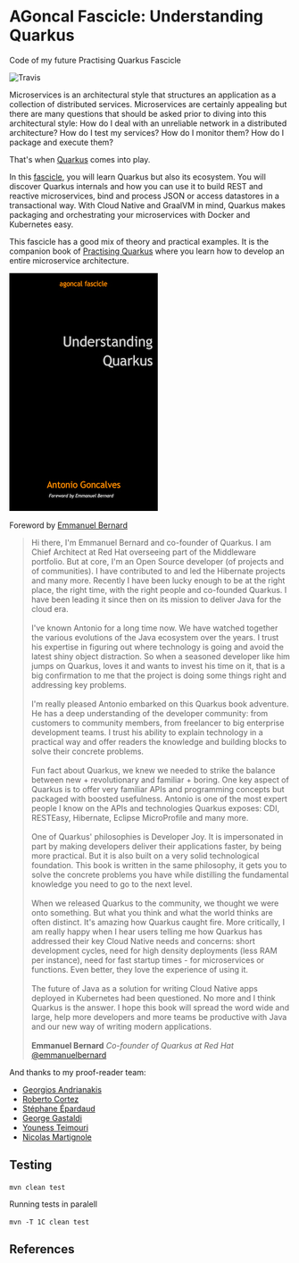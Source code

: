 # AGoncal Fascicle: Understanding Quarkus

Code of my future Practising Quarkus Fascicle

![Travis](https://travis-ci.org/agoncal/agoncal-fascicle-quarkus.svg?branch=1.x)

Microservices is an architectural style that structures an application as a collection of distributed services.
Microservices are certainly appealing but there are many questions that should be asked prior to diving into this architectural style:
How do I deal with an unreliable network in a distributed architecture?
How do I test my services?
How do I monitor them?
How do I package and execute them?

That's when [Quarkus](https://quarkus.io/) comes into play.

In this [fascicle](https://www.amazon.com/author/agoncal), you will learn Quarkus but also its ecosystem.
You will discover Quarkus internals and how you can use it to build REST and reactive microservices, bind and process JSON or access datastores in a transactional way.
With Cloud Native and GraalVM in mind, Quarkus makes packaging and orchestrating your microservices with Docker and Kubernetes easy.

This fascicle has a good mix of theory and practical examples.
It is the companion book of [Practising Quarkus](https://github.com/agoncal/agoncal-fascicle-quarkus-pract) where you learn how to develop an entire microservice architecture.

![Quarkus](https://raw.githubusercontent.com/agoncal/agoncal-fascicle-quarkus/master/cover.jpg)

Foreword by [Emmanuel Bernard](https://twitter.com/emmanuelbernard)

> Hi there, I'm Emmanuel Bernard and co-founder of Quarkus.
I am Chief Architect at Red Hat overseeing part of the Middleware portfolio.
But at core, I'm an Open Source developer (of projects and of communities).
I have contributed to and led the Hibernate projects and many more.
Recently I have been lucky enough to be at the right place, the right time, with the right people and co-founded Quarkus.
I have been leading it since then on its mission to deliver Java for the cloud era.
<br/><br/>
I've known Antonio for a long time now.
We have watched together the various evolutions of the Java ecosystem over the years.
I trust his expertise in figuring out where technology is going and avoid the latest shiny object distraction.
So when a seasoned developer like him jumps on Quarkus, loves it and wants to invest his time on it, that is a big confirmation to me that the project is doing some things right and addressing key problems.
<br/><br/>
I'm really pleased Antonio embarked on this Quarkus book adventure.
He has a deep understanding of the developer community:
from customers to community members, from freelancer to big enterprise development teams.
I trust his ability to explain technology in a practical way and offer readers the knowledge and building blocks to solve their concrete problems.
<br/><br/>
Fun fact about Quarkus, we knew we needed to strike the balance between new + revolutionary and familiar + boring.
One key aspect of Quarkus is to offer very familiar APIs and programming concepts but packaged with boosted usefulness.
Antonio is one of the most expert people I know on the APIs and technologies Quarkus exposes:
CDI, RESTEasy, Hibernate, Eclipse MicroProfile and many more.
<br/><br/>
One of Quarkus' philosophies is Developer Joy.
It is impersonated in part by making developers deliver their applications faster, by being more practical.
But it is also built on a very solid technological foundation.
This book is written in the same philosophy, it gets you to solve the concrete problems you have while distilling the fundamental knowledge you need to go to the next level.
<br/><br/>
When we released Quarkus to the community, we thought we were onto something.
But what you think and what the world thinks are often distinct.
It's amazing how Quarkus caught fire.
More critically, I am really happy when I hear users telling me how Quarkus has addressed their key Cloud Native needs and concerns:
short development cycles, need for high density deployments (less RAM per instance), need for fast startup times - for microservices or functions.
Even better, they love the experience of using it.
<br/><br/>
The future of Java as a solution for writing Cloud Native apps deployed in Kubernetes had been questioned.
No more and I think Quarkus is the answer.
I hope this book will spread the word wide and large, help more developers and more teams be productive with Java and our new way of writing modern applications.
<br/><br/>
**Emmanuel Bernard**
_Co-founder of Quarkus at Red Hat_ <br/>
[@emmanuelbernard](https://twitter.com/emmanuelbernard)

And thanks to my proof-reader team:

* [Georgios Andrianakis](https://twitter.com/geoand86)
* [Roberto Cortez](https://twitter.com/radcortez)
* [Stéphane Épardaud](https://twitter.com/unfromage)
* [George Gastaldi](https://twitter.com/gegastaldi)
* [Youness Teimouri](https://twitter.com/clementplop)
* [Nicolas Martignole](https://twitter.com/nmartignole)

## Testing

`mvn clean test`

Running tests in paralell

`mvn -T 1C clean test`

## References

